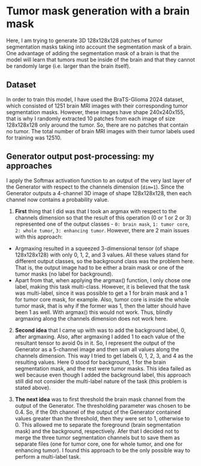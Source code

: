 # Tumor mask generation with a brain mask
Here, I am trying to generate 3D 128x128x128 patches of tumor segmentation masks taking into account the segmentation mask of a brain. One advantage of adding the segmentation mask of a brain is that the model will learn that tumors must be inside of the brain and that they cannot be randomly large (i.e. larger than the brain itself).

## Dataset
In order to train this model, I have used the BraTS-Glioma 2024 dataset, which consisted of 1251 brain MRI images with their corresponding tumor segmentation masks. However, these images have shape 240x240x155, that is why I randomly extracted 10 patches from each image of size 128x128x128 only around the tumor. So, there are no patches that contain no tumor. The total number of brain MRI images with their tumor labels used for training was 12510.

## Generator output post-processing: my approaches
I apply the Softmax activation function to an output of the very last layer of the Generator with respect to the channels dimension (`dim=1`). Since the Generator outputs a 4-channel 3D image of shape 128x128x128, then each channel now contains a probability value.

1. **First** thing that I did was that I took an argmax with respect to the channels dimension so that the result of this operation (0 or 1 or 2 or 3) represented one of the output classes - `0: brain mask`, `1: tumor core`, `2: whole tumor`, `3: enhancing tumor`. However, there are 2 main issues with this approach:
- Argmaxing resulted in a squeezed 3-dimensional tensor (of shape 128x128x128) with only 0, 1, 2, and 3 values. All these values stand for different output classes, so the background class was the problem here. That is, the output image had to be either a brain mask or one of the tumor masks (no label for background).
- Apart from that, when applying the argmax() function, I only chose one label, making this task multi-class. However, it is believed that the task was multi-label, since it was possible to get a 1 for brain mask and a 1 for tumor core mask, for example. Also, tumor core is inside the whole tumor mask, that is why if the former was 1, then the latter should have been 1 as well. With argmax() this would not work. Thus, blindly argmaxing along the channels dimension does not work here.

2. **Second idea** that I came up with was to add the background label, 0, after argmaxing. Also, after argmaxing I added 1 to each value of the resultant tensor to avoid 0s in it. So, I represent the output of the Generator as a 5-channel image and then sum all values along the channels dimension. This way I tried to get labels 0, 1, 2, 3, and 4 as the resulting values. Here 0 stood for background, 1 for the brain segmentation mask, and the rest were tumor masks. This idea failed as well because even though I added the background label, this approach still did not consider the multi-label nature of the task (this problem is stated above).

3. **The next idea** was to first threshold the brain mask channel from the output of the Generator. The thresholding parameter was chosen to be 0.4. So, if the 0th channel of the output of the Generator contained values greater than the threshold, then they were set to 1, otherwise to 0. This allowed me to separate the foreground (brain segmentation mask) and the background, respectively. Afer that I decided not to merge the three tumor segmentation channels but to save them as separate files (one for tumor core, one for whole tumor, and one for enhancing tumor). I found this approach to be the only possible way to perform a multi-label task.
